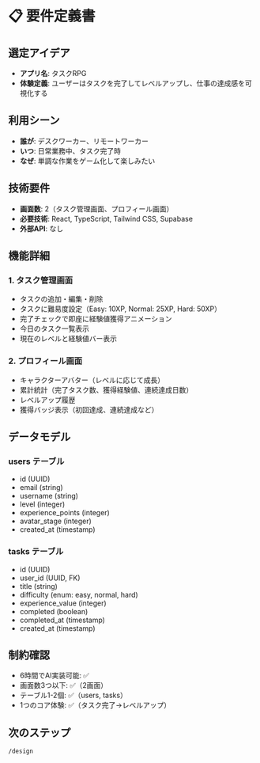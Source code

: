 # 📋 要件定義書

## 選定アイデア
- **アプリ名**: タスクRPG
- **体験定義**: ユーザーはタスクを完了してレベルアップし、仕事の達成感を可視化する

## 利用シーン
- **誰が**: デスクワーカー、リモートワーカー
- **いつ**: 日常業務中、タスク完了時
- **なぜ**: 単調な作業をゲーム化して楽しみたい

## 技術要件
- **画面数**: 2（タスク管理画面、プロフィール画面）
- **必要技術**: React, TypeScript, Tailwind CSS, Supabase
- **外部API**: なし

## 機能詳細

### 1. タスク管理画面
- タスクの追加・編集・削除
- タスクに難易度設定（Easy: 10XP, Normal: 25XP, Hard: 50XP）
- 完了チェックで即座に経験値獲得アニメーション
- 今日のタスク一覧表示
- 現在のレベルと経験値バー表示

### 2. プロフィール画面
- キャラクターアバター（レベルに応じて成長）
- 累計統計（完了タスク数、獲得経験値、連続達成日数）
- レベルアップ履歴
- 獲得バッジ表示（初回達成、連続達成など）

## データモデル

### users テーブル
- id (UUID)
- email (string)
- username (string)
- level (integer)
- experience_points (integer)
- avatar_stage (integer)
- created_at (timestamp)

### tasks テーブル
- id (UUID)
- user_id (UUID, FK)
- title (string)
- difficulty (enum: easy, normal, hard)
- experience_value (integer)
- completed (boolean)
- completed_at (timestamp)
- created_at (timestamp)

## 制約確認
- 6時間でAI実装可能: ✅
- 画面数3つ以下: ✅（2画面）
- テーブル1-2個: ✅（users, tasks）
- 1つのコア体験: ✅（タスク完了→レベルアップ）

## 次のステップ
```
/design
```